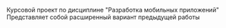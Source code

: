 Курсовой проект по дисциплине "Разработка мобильных приложений"
Представляет собой расширенный вариант предыдущей работы
